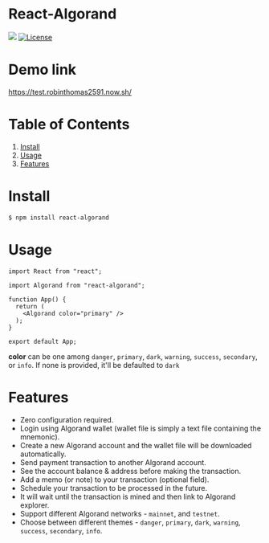 # React-Algorand

![](https://img.shields.io/badge/nodejs-12.4-blue.svg) [![License](https://img.shields.io/badge/license-MIT-green.svg)](https://opensource.org/licenses/MIT)

# Demo link

https://test.robinthomas2591.now.sh/

# Table of Contents

1. [Install](#install)
2. [Usage](#usage)
3. [Features](#features)

# Install

```sh
$ npm install react-algorand
```

# Usage

```
import React from "react";

import Algorand from "react-algorand";

function App() {
  return (
    <Algorand color="primary" />
  );
}

export default App;
```

**color** can be one among `danger`, `primary`, `dark`, `warning`, `success`, `secondary`, or `info`. If none is provided, it'll be defaulted to `dark`

# Features

- Zero configuration required.
- Login using Algorand wallet (wallet file is simply a text file containing the mnemonic).
- Create a new Algorand account and the wallet file will be downloaded automatically.
- Send payment transaction to another Algorand account.
- See the account balance & address before making the transaction.
- Add a memo (or note) to your transaction (optional field).
- Schedule your transaction to be processed in the future.
- It will wait until the transaction is mined and then link to Algorand explorer.
- Support different Algorand networks - `mainnet`, and `testnet`.
- Choose between different themes - `danger`, `primary`, `dark`, `warning`, `success`, `secondary`, `info`.
